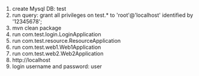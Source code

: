 1. create Mysql DB: test
2. run query: grant all privileges on test.* to 'root'@'localhost' identified by '12345678';
3. mvn clean package
4. run com.test.login.LoginApplication
5. run com.test.resource.ResourceApplication
6. run com.test.web1.Web1Application
7. run com.test.web2.Web2Application
8. http://localhost
9. login username and password: user